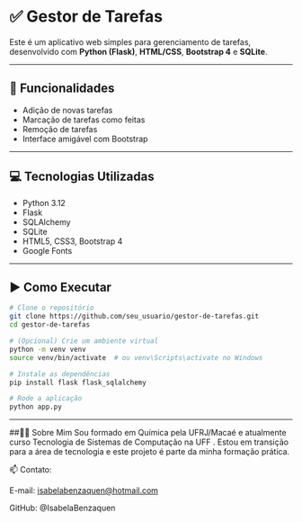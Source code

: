 # ✅ Gestor de Tarefas

Este é um aplicativo web simples para gerenciamento de tarefas, desenvolvido com **Python (Flask)**, **HTML/CSS**, **Bootstrap 4** e **SQLite**.

---

## 🔧 Funcionalidades

- Adição de novas tarefas
- Marcação de tarefas como feitas
- Remoção de tarefas
- Interface amigável com Bootstrap

---

## 💻 Tecnologias Utilizadas

- Python 3.12
- Flask
- SQLAlchemy
- SQLite
- HTML5, CSS3, Bootstrap 4
- Google Fonts

---

## ▶️ Como Executar

```bash
# Clone o repositório
git clone https://github.com/seu_usuario/gestor-de-tarefas.git
cd gestor-de-tarefas

# (Opcional) Crie um ambiente virtual
python -m venv venv
source venv/bin/activate  # ou venv\Scripts\activate no Windows

# Instale as dependências
pip install flask flask_sqlalchemy

# Rode a aplicação
python app.py
```

---

##👩‍💻 Sobre Mim
Sou formado em Química pela UFRJ/Macaé e atualmente curso Tecnologia de Sistemas de Computação na UFF . Estou em transição para a área de tecnologia e este projeto é parte da minha formação prática.

📫 Contato:

E-mail: isabelabenzaquen@hotmail.com

GitHub: @IsabelaBenzaquen
